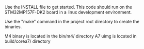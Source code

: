 Use the INSTALL file to get started. This code should run on the STM32MP157F-DK2 board in a linux development environment.

Use the "make" command in the project root directory to create the binaries. 

M4 binary is located in the bin/m4/ directory
A7 uimg is located in build/corea7/ directory
